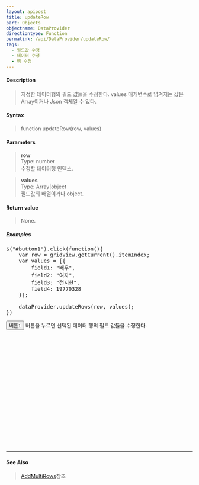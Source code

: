 ```yaml
---
layout: apipost
title: updateRow
part: Objects
objectname: DataProvider
directiontype: Function
permalink: /api/DataProvider/updateRow/
tags:
  - 필드값 수정
  - 데이터 수정
  - 행 수정
---
```


<script>
var gridView;
var dataProvider;
    
$(document).ready( function() {

    RealGridJS.setTrace(false);
    RealGridJS.setRootContext("/script");
    
    dataProvider = new RealGridJS.LocalDataProvider();
    gridView = new RealGridJS.GridView("realgrid");
    gridView.setDataSource(dataProvider);

    setFields(dataProvider);
    setColumns(gridView);

    var data = [
        ["가수", "여자", "정수라", "19880902", "99", "90", "90", "100", "100", "90"],
        ["배우", "여자", "송윤아", "19900218", "33", "90", "70", "60", "100", "80"],
        ["배우", "여자", "전도연", "19910821", "22", "90", "70", "60", "100", "80"],
        ["가수", "여자", "이선희", "19780119", "33", "90", "70", "60", "100", "80"],
        ["배우", "여자", "하지원", "19791209", "11", "90", "70", "60", "100", "80"],
        ["가수", "여자", "소찬휘", "19870512", "55", "90", "70", "60", "100", "80"],
        ["가수", "여자", "박정현", "19800806", "22", "90", "70", "60", "100", "80"],
        ["배우", "여자", "전지현", "19770328", "44", "90", "70", "60", "100", "80"]
    ];
    dataProvider.setRows(data);

    gridView.resetCurrent();

    $("#button1").click(function(){
      var row = gridView.getCurrent().itemIndex;
      var values = [{
        field1: "배우",
        field2: "여자",
        field3: "전지현",
        field4: 19770328
      }];

      dataProvider.updateRows(row, values);
    })


});

//다섯개의 필드를 가진 배열 객체를 생성합니다.
function setFields(provider) {
    var fields = [{
        fieldName: "field1"
    }, {
        fieldName: "field2"
    }, {
        fieldName: "field3"
    }, {
        fieldName: "field4",
        dataType: "datetime",
        datetimeFormat: "yyyyMMdd"
    }, {
        fieldName: "field5",
        dataType: "number"
    }, {
        fieldName: "field6",
        dataType: "number"
    },{
        fieldName: "field7",
        dataType: "number"
    }, {
        fieldName: "field8",
        dataType: "number"
    }, {
        fieldName: "field9",
        dataType: "number"
    }, {
        fieldName: "field10",
        dataType: "number"
    }];

    //DataProvider의 setFields함수로 필드를 입력합니다.    
    provider.setFields(fields);    
}

//필드와 연결된 컬럼 배열 객체를 생성합니다.
function setColumns(grid) {
    var columns = [{
        name: "col1",
        fieldName: "field1",
        header : {
            text: "직업"
        },
        width : 60            
    }, {
        name: "col2",
        fieldName: "field2",
        header : {
            text: "성별"
        },
        editor : {
            type: "dropDown",
            dropDownCount: 2,
            values: ["남자", "여자"],
            labels: ["남", "여"],
            lookupDisplay: true
        },
        width: 50
    }, {
        name: "col3",
        fieldName: "field3",
        header : {
            text: "이름"
        },
        width: 80
    }, {
        name: "col4",
        fieldName: "field4",
        header : {
            text: "생일"
        },
        editor: {
            datetimeFormat: "yyyy-MM-dd"
        },
        width: 90
    }, {
        name: "col5",
        fieldName: "field5",
        header : {
            text: "수학"
        },
        editor : {
            type: "number"
        },
        styles: {
            textAlignment: "far"
        },
        width: 80
    }, {
        name: "col6",
        fieldName: "field6",
        header : {
          text: "민법"
        },
        width: 80
    }, {
        name: "col7",
        fieldName: "field7",
        header : {
            text: "한국사"
        },
        width: 80
    }, {
        name: "col8",
        fieldName: "field8",
        header : {
            text: "영어"
        },
        width: 80
    }, {
        name: "col9",
        fieldName: "field9",
        header : {
            text: "과학"
        },
        width: 80
    }, {
        name: "col10",
        fieldName: "field10",
        header : {
            text: "사회"
        },
        width: 80
    }];

    //컬럼을 GridView에 입력 합니다.
    grid.setColumns(columns);

}

</script>

#### Description

> 지정한 데이터행의 필드 값들을 수정한다. values 매개변수로 넘겨지는 값은 Array이거나 Json 객체일 수 있다.

#### Syntax

> function updateRow(row, values)

#### Parameters

> **row**  
> Type: number  
> 수정할 데이터행 인덱스.  

> **values**  
> Type: Array\|object  
> 필드값의 배열이거나 object.  

#### Return value

> None.

##### Examples 

<pre class="prettyprint">
$("#button1").click(function(){
    var row = gridView.getCurrent().itemIndex;
    var values = [{
        field1: "배우",
        field2: "여자",
        field3: "전지현",
        field4: 19770328
    }];

    dataProvider.updateRows(row, values);
})
</pre>

<button id="button1" class="btn btn-success btn-xs">버튼1</button>
버튼을 누르면 선택된 데이터 행의 필드 값들을 수정한다.


<div id="realgrid" style="width: 100%; height: 300px;"></div>
<p></p>

---

#### See Also

> [AddMultiRows](http://demo.realgrid.com/Demo/AddMultiRows#.example)참조